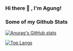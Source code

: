 ### Hi there 👋 , I'm Agung!

<!--
**agungmrf/agungmrf** is a ✨ _special_ ✨ repository because its `README.md` (this file) appears on your GitHub profile.

Here are some ideas to get you started:

- 🔭 I’m currently working on ...
- 🌱 I’m currently learning ...
- 👯 I’m looking to collaborate on ...
- 🤔 I’m looking for help with ...
- 💬 Ask me about ...
- 📫 How to reach me: ...
- 😄 Pronouns: ...
- ⚡ Fun fact: ...
-->
### Some of my Github Stats

[![Anurag's GitHub stats](https://github-readme-stats.vercel.app/api?username=agungmrf)](https://github.com/anuraghazra/github-readme-stats)

[![Top Langs](https://github-readme-stats.vercel.app/api/top-langs/?username=agungmrf)](https://github.com/anuraghazra/github-readme-stats)

